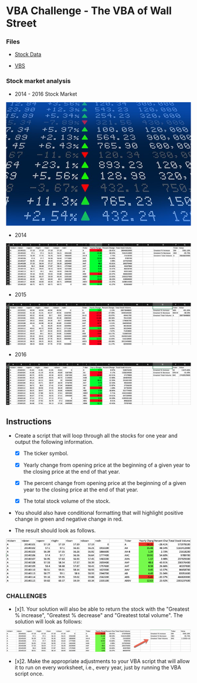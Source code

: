 # VBA Challenge - The VBA of Wall Street


### Files

* [Stock Data](Resources/Multiple_year_stock_data.xlsm) 

* [VBS](Resources/Multiple_year_stock_data.vbs) 


### Stock market analysis
* 2014 - 2016 Stock Market

![2014 Stock Market](Images/stockmarket.jpg)


* 2014

![2014 Stock Market](Images/solution_2014.png)


* 2015

![2015 Stock Market](Images/solution_2015.png)


* 2016

![2016 Stock Market](Images/solution_2016.png)

## Instructions

* Create a script that will loop through all the stocks for one year and output the following information.

  - [x] The ticker symbol.

  - [x] Yearly change from opening price at the beginning of a given year to the closing price at the end of that year.

  - [x] The percent change from opening price at the beginning of a given year to the closing price at the end of that year.

  - [x] The total stock volume of the stock.

* You should also have conditional formatting that will highlight positive change in green and negative change in red.

* The result should look as follows.

![moderate_solution](Images/moderate_solution.png)

### CHALLENGES

- [x]1. Your solution will also be able to return the stock with the "Greatest % increase", "Greatest % decrease" and "Greatest total volume". The solution will look as follows:

![hard_solution](Images/hard_solution.png)

- [x]2. Make the appropriate adjustments to your VBA script that will allow it to run on every worksheet, i.e., every year, just by running the VBA script once.


